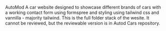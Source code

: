 AutoMod
A car website designed to showcase different brands of cars with a working contact form using formspree and styling using tailwind css and vannilla - majority tailwind.
This is the full folder stack of the wesite. It cannot be reviewed, but the reviewable version is in Autod Cars repository.
